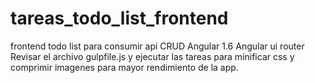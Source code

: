 # tareas_todo_list_frontend
frontend todo list para consumir api CRUD
Angular 1.6
Angular ui router
Revisar el archivo gulpfile.js y ejecutar las tareas para minificar css y comprimir imagenes para mayor rendimiento de la app.
